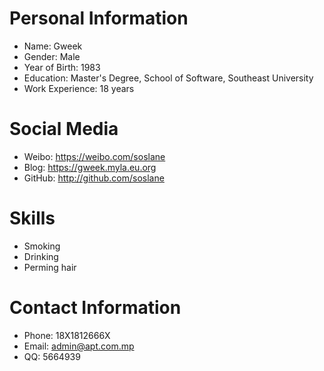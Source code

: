
# Personal Information

- Name: Gweek
- Gender: Male
- Year of Birth: 1983
- Education: Master's Degree, School of Software, Southeast University
- Work Experience: 18 years

# Social Media

- Weibo: https://weibo.com/soslane
- Blog: https://gweek.myla.eu.org
- GitHub: http://github.com/soslane

# Skills
- Smoking
- Drinking
- Perming hair

# Contact Information
- Phone: 18X1812666X
- Email: admin@apt.com.mp
- QQ: 5664939
